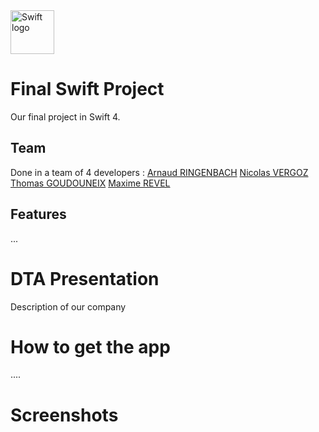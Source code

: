 <img src="https://swift.org/assets/images/swift.svg" alt="Swift logo" height="70" >

# Final Swift Project

Our final project in Swift 4.

## Team
Done in a team of 4 developers :
[Arnaud RINGENBACH](https://github.com/newatox)
[Nicolas VERGOZ](https://github.com/nicolasvergoz)
[Thomas GOUDOUNEIX](https://github.com/Nilmanduil)
[Maxime REVEL](https://github.com/Cocatrix)

## Features

...

# DTA Presentation

Description of our company

# How to get the app

....

# Screenshots
<!---![Screen](filename.png)-->

